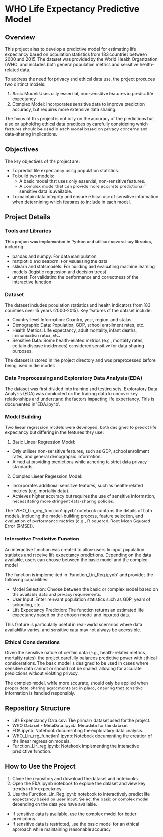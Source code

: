 # WHO Life Expectancy Predictive Model
## Overview

This project aims to develop a predictive model for estimating life expectancy based on population statistics from 183 countries between 2000 and 2015. The dataset was provided by the World Health Organization (WHO) and includes both general population metrics and sensitive health-related data.

To address the need for privacy and ethical data use, the project produces two distinct models:

1. Basic Model: Uses only essential, non-sensitive features to predict life expectancy.
2. Complex Model: Incorporates sensitive data to improve prediction accuracy, but requires more extensive data sharing.

The focus of this project is not only on the accuracy of the predictions but also on upholding ethical data practices by carefully considering which features should be used in each model based on privacy concerns and data-sharing implications.

## Objectives

The key objectives of the project are:

* To predict life expectancy using population statistics.
* To build two models:
  * A basic model that uses only essential, non-sensitive features.
  * A complex model that can provide more accurate predictions if sensitive data is available.
* To maintain data integrity and ensure ethical use of sensitive information when determining which features to include in each model.

## Project Details
### Tools and Libraries
This project was implemented in Python and utilised several key libraries, including:

* pandas and numpy: For data manipulation
* matplotlib and seaborn: For visualising the data
* sklearn and statsmodels: For building and evaluatiing machine learning models (logistic regression and decision trees)
* unittest: For validating the performance and correctness of the interactive function

### Dataset
The dataset includes population statistics and health indicators from 183 countries over 15 years (2000-2015). Key features of the dataset include:

* Country-level Information: Country, year, region, and status.
* Demographic Data: Population, GDP, school enrollment rates, etc.
* Health Metrics: Life expectancy, adult mortality, infant deaths, immunisation rates, etc.
* Sensitive Data: Some health-related metrics (e.g., mortality rates, certain disease incidences) considered sensitive for data-sharing purposes.

The dataset is stored in the project directory and was preprocessed before being used in the models.

### Data Preprocessing and Exploratory Data Analysis (EDA)

The dataset was first divided into training and testing sets. Exploratory Data Analysis (EDA) was conducted on the training data to uncover key relationships and understand the factors impacting life expectancy. This is documented in 'EDA.ipynb'.

### Model Building

Two linear regression models were developed, both designed to predict life expectancy but differing in the features they use:

1. Basic Linear Regression Model:
* Only utilises non-sensitive features, such as GDP, school enrollment rates, and general demographic information.
* Aimed at providing predictions while adhering to strict data privacy standards.

2. Complex Linear Regression Model:
* Incorporates additional sensitive features, such as health-related metrics (e.g. mortality data).
* Achieves higher accuracy but requires the use of sensitive information, necessitating more stringent data-sharing policies.

The 'WHO_Lin_reg_function1.ipynb' notebook contains the details of both models, including the model-building process, feature selection, and evaluation of performance metrics (e.g., R-squared, Root Mean Squared Error (RMSE)).

### Interactive Predictive Function

An interactive function was created to allow users to input population statistics and receive life expectancy predictions. Depending on the data available, users can choose between the basic model and the complex model.

The function is implemented in 'Function_Lin_Reg.ipynb' and provides the following capabilities:

* Model Selection: Choose between the basic or complex model based on the available data and privacy requirements.
* User Input: Enter relevant population statistics such as GDP, years of schooling, etc..
* Life Expectancy Prediction: The function returns an estimated life expectancy based on the chosen model and inputted data.

This feature is particularly useful in real-world scenarios where data availability varies, and sensitive data may not always be accessible.

### Ethical Considerations

Given the sensitive nature of certain data (e.g., health-related metrics, mortality rates), the project carefully balances predictive power with ethical considerations. The basic model is designed to be used in cases where sensitive data cannot or should not be shared, allowing for accurate predictions without violating privacy.

The complex model, while more accurate, should only be applied when proper data-sharing agreements are in place, ensuring that sensitive information is handled responsibly.

## Repository Structure
* Life Expenctancy Data.csv: The primary dataset used for the project.
* WHO Dataset - MetaData.ipynb: Metadata for the dataset.
* EDA.ipynb: Notebook documenting the exploratory data analysis.
* WHO_Lin_reg_function1.ipynb: Notebook documenting the creation of the linear regression models.
* Function_Lin_reg.ipynb: Notebook implementing the interactive predictive function.

## How to Use the Project
1. Clone the repository and download the dataset and notebooks.
2. Open the EDA.ipynb notebook to explore the dataset and view key trends in life expectancy.
3. Use the Function_Lin_Reg.ipynb notebook to interactively predict life expectancy based on user input. Select the basic or complex model depending on the data you have available.
* If sensitive data is available, use the complex model for better predictions.
* If sensitive data is restricted, use the basic model for an ethical approach while maintaining reasonable accuracy.

